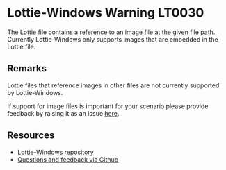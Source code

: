 [comment]: # (name:ImageFileRequired)
[comment]: # (text:Image file required at {filePath}.)

# Lottie-Windows Warning LT0030

The Lottie file contains a reference to an image file at the given file path. Currently
Lottie-Windows only supports images that are embedded in the Lottie file.

## Remarks
Lottie files that reference images in other files are not currently supported by Lottie-Windows.

If support for image files is important for your scenario please provide feedback
by raising it as an issue [here](https://github.com/windows-toolkit/Lottie-Windows/issues).

## Resources

* [Lottie-Windows repository](https://aka.ms/lottie)
* [Questions and feedback via Github](https://github.com/windows-toolkit/Lottie-Windows/issues)
